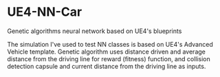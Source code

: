 # UE4-NN-Car
Genetic algorithms neural network based on UE4's blueprints

The simulation I've used to test NN classes is based on UE4's Advanced Vehicle template. Genetic algorithm uses distance driven and average distance from the driving line for reward (fitness) function, and collision detection capsule and current distance from the driving line as inputs.
